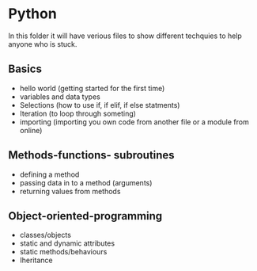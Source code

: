 # Python

In this folder it will have verious files to show different techquies to help anyone who is stuck.

## Basics

- hello world (getting started for the first time)
- variables and data types
- Selections (how to use if, if elif, if else statments)
- Iteration (to loop through someting)
- importing (importing you own code from another file or a module from online)

## Methods-functions- subroutines

- defining a method
- passing data in to a method (arguments)
- returning values from methods

## Object-oriented-programming

- classes/objects
- static and dynamic attributes
- static methods/behaviours
- Iheritance
